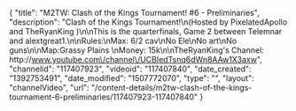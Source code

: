 {
    "title": "M2TW: Clash of the Kings Tournament! #6 - Preliminaries",
    "description": "Clash of the Kings Tournament!\n(Hosted by PixelatedApollo and TheRyanKing )\n\nThis is the quarterfinals, Game 2 between Telemnar and alextgreat1.\n\nRules:\nMax: 6\/2 cav\nNo Ele\nNo art\nNo guns\n\nMap:Grassy Plains \nMoney: 15k\n\nTheRyanKing's Channel: http:\/\/www.youtube.com\/channel\/UCBIedTsnq6dWn8AAw1X3axw",
    "channelid": "117407923",
    "videoid": "117407840",
    "date_created": "1392753491",
    "date_modified": "1507772070",
    "type": "",
    "layout": "channelVideo",
    "url": "\/content-details\/m2tw-clash-of-the-kings-tournament-6-preliminaries\/117407923-117407840"
}